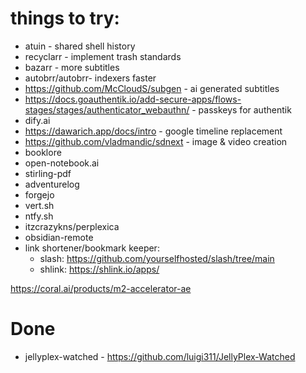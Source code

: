 # things to try:
- atuin - shared shell history
- recyclarr - implement trash standards
- bazarr - more subtitles
- autobrr/autobrr- indexers faster
- https://github.com/McCloudS/subgen - ai generated subtitles
- https://docs.goauthentik.io/add-secure-apps/flows-stages/stages/authenticator_webauthn/ - passkeys for authentik
- dify.ai
- https://dawarich.app/docs/intro - google timeline replacement
- https://github.com/vladmandic/sdnext - image & video creation
- booklore
- open-notebook.ai
- stirling-pdf
- adventurelog
- forgejo
- vert.sh
- ntfy.sh
- itzcrazykns/perplexica
- obsidian-remote
- link shortener/bookmark keeper:
    - slash: https://github.com/yourselfhosted/slash/tree/main
    - shlink: https://shlink.io/apps/

https://coral.ai/products/m2-accelerator-ae

# Done
- jellyplex-watched - https://github.com/luigi311/JellyPlex-Watched
